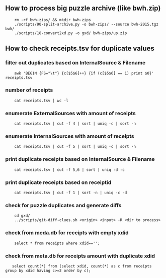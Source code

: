 ## How to process big puzzle archive (like bwh.zip)

        rm -rf bwh-zips/ && mkdir bwh-zips
        ./scripts/90-split-archive.py -o bwh-zips/ --source bwh-2015.tgz bwh/
        ./scripts/18-convert2xd.py -o gxd/ bwh-zips/up.zip

## How to check receipts.tsv for duplicate values

### filter out duplicates based on InternalSource & Filename

        awk 'BEGIN {FS="\t"} {c[$5$6]++} {if (c[$5$6] == 1) print $0}' receipts.tsv

### number of receipts

        cat receipts.tsv | wc -l

### enumerate ExternalSources with amount of receipts

        cat receipts.tsv | cut -f 4 | sort | uniq -c | sort -n

### enumerate InternalSources with amount of receipts

        cat receipts.tsv | cut -f 5 | sort | uniq -c | sort -n

### print duplicate receipts based on InternalSource & Filename

        cat receipts.tsv | cut -f 5,6 | sort | uniq -d -c

### print duplicate receipts based on receiptid

        cat receipts.tsv | cut -f 1 | sort -n | uniq -c -d

### check for puzzle duplicates and generate diffs

        cd gxd/
        ../scripts/git-diff-clues.sh <origin> <input> -R <dir to process>

### check from meda.db for receipts with empty xdid

        select * from receipts where xdid=='';

### check from meta.db for receipts amount with duplicate xdid

       select count(*) from (select xdid, count(*) as c from receipts group by xdid having c>=2 order by c);
